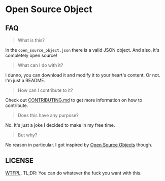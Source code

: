 # Open Source Object

## FAQ

> What is this?

In the `open_source_object.json` there is a valid JSON object. And also, it's completely open source!

> What can I do with it?

I dunno, you can download it and modify it to your heart's content. Or not. I'm just a README.

> How can I contribute to it?

Check out [CONTRIBUTING.md](https://github.com/lithiumjs/open-source-object/blob/master/CONTRIBUTING.md) to get more information on how to contribute.

> Does this have any purpose?

No. It's just a joke I decided to make in my free time.

> But why?

No reason in particular. I got inspired by [Open Source Objects](https://www.youtube.com/channel/UCn8C33szzSp_4kzUMPJNmFg) though.

## LICENSE

[WTFPL](https://github.com/lithiumjs/open-source-object/blob/master/LICENSE). TL;DR: You can do whatever the fuck you want with this.